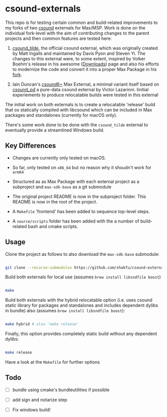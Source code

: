 # csound-externals

This repo is for testing certain common and build-related improvements to my forks of two [csound](https://csound.com) externals for Max/MSP. Work is done on the individual fork-level with the aim of contributing changes to the parent projects and then common features are tested here:

1. [csound_tilde](https://github.com/shakfu/csound_tilde), the official csound external, which was originally created by Matt Ingalls and maintained by Davis Pyon and Steven Yi. The changes to this external were, to some extent, inspired by Volker Boehm's release in his awesome ([Downloads](https://vboehm.net/downloads/)) page and also his efforts to modernize the code and convert it into a proper Max Package in his [fork](https://github.com/v7b1/csound_tilde).

2. Iain Duncan's [csound6~](https://github.com/shakfu/csound_max) Max External, a minimal variant itself based on [csound_pd](https://github.com/csound/csound_pd) a pure-data csound external by Victor Lazarinni. Iinitial experiements to produce relocatable builds were tested in this external

The initial work on both externals is to create a relocatable 'release' build that os statically compiled with libcsound which can be included in Max packages and standalones (currently for macOS only).

There's some work done to be done with the `csound_tilde` external to eventually provide a streamlined Windows build.


## Key Differences

- Changes are currently only tested on macOS.

- So far, only tested on `x86_64` but no reason why it shoudn't work for `arm64`

- Structured as as Max Package with each external project as a subproject and `max-sdk-base` as a git submodule

- The original project README is now in the subproject folder. This README is now in the root of the project.

- A `Makefile` 'frontend' has been added to sequence top-level steps.

- A `source/scripts` folder has been added with the a number of build-related bash and cmake scripts.


## Usage

Clone the project as follows to also download the `max-sdk-base` submodule:

```bash

git clone --recurse-submodules https://github.com/shakfu/csound-externals

```

Build both externals for local use (assumes `brew install libsndfile boost`)

```bash

make

```

Build both externals with the hybrid relocatable option (i.e. uses csound static library for packages and standalones and includes dependent dylibs in bundle) also (assumes `brew install libsndfile boost`):


```bash

make hybrid # also 'make release'

```

Finally, this option provides completely static build without any dependent dylibs:

```bash

make release

```


Have a look at the `Makefile` for further options

## Todo

- [ ] bundle using cmake's bundleutilities if possible

- [ ] add sign and notarize step

- [ ] Fix windows build!
